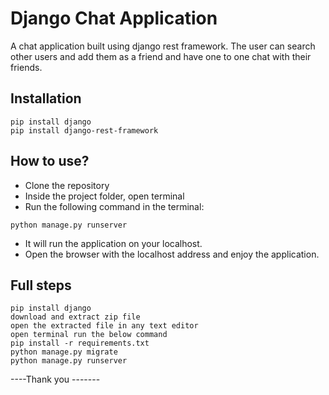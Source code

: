 
# Django Chat Application

A chat application built using django rest framework. The 
user can search other users and add them as a friend and have 
one to one chat with their friends.



## Installation

```
pip install django
pip install django-rest-framework

```
## How to use?

- Clone the repository
- Inside the project folder, open terminal
- Run the following command in the terminal:
```
python manage.py runserver
```
- It will run the application on your localhost.
- Open the browser with the localhost address and enjoy the application.

## Full steps
```
pip install django
download and extract zip file 
open the extracted file in any text editor 
open terminal run the below command
pip install -r requirements.txt
python manage.py migrate
python manage.py runserver
```

----Thank you -------
